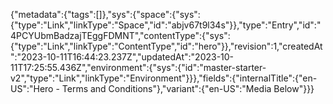 {"metadata":{"tags":[]},"sys":{"space":{"sys":{"type":"Link","linkType":"Space","id":"abjv67t9l34s"}},"type":"Entry","id":"4PCYUbmBadzajTEggFDMNT","contentType":{"sys":{"type":"Link","linkType":"ContentType","id":"hero"}},"revision":1,"createdAt":"2023-10-11T16:44:23.237Z","updatedAt":"2023-10-11T17:25:55.436Z","environment":{"sys":{"id":"master-starter-v2","type":"Link","linkType":"Environment"}}},"fields":{"internalTitle":{"en-US":"Hero - Terms and Conditions"},"variant":{"en-US":"Media Below"}}}